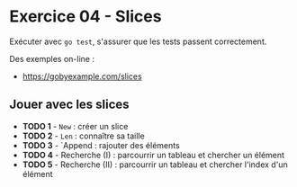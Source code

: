 # Exercice 04 - Slices

Exécuter avec `go test`, s'assurer que les tests passent correctement.
 
Des exemples on-line :
 
* https://gobyexample.com/slices


## Jouer avec les slices

* **TODO 1** - `New` : créer un slice
* **TODO 2** - `Len` : connaître sa taille
* **TODO 3** - `Append : rajouter des éléments
* **TODO 4** - Recherche (I) : parcourrir un tableau et chercher un élément
* **TODO 5** - Recherche (II) : parcourrir un tableau et chercher l'index d'un élément

